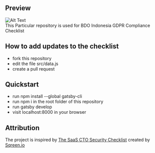 ## Preview
![Alt Text](https://media.giphy.com/media/uj7QvfknkdpwuNZ71D/giphy.gif)
<br>
This Particular repository is used for BDO Indonesia GDPR Compliance Checklist

## How to add updates to the checklist

- fork this repository
- edit the file src/data.js
- create a pull request


## Quickstart

- run npm install --global gatsby-cli
- run npm i in the root folder of this repository
- run gatsby develop
- visit localhost:8000 in your browser

## Attribution

The project is inspired by [The SaaS CTO Security Checklist](https://cto-security-checklist.sqreen.io/) 
created by [Sqreen.io](https://www.sqreen.io/)



